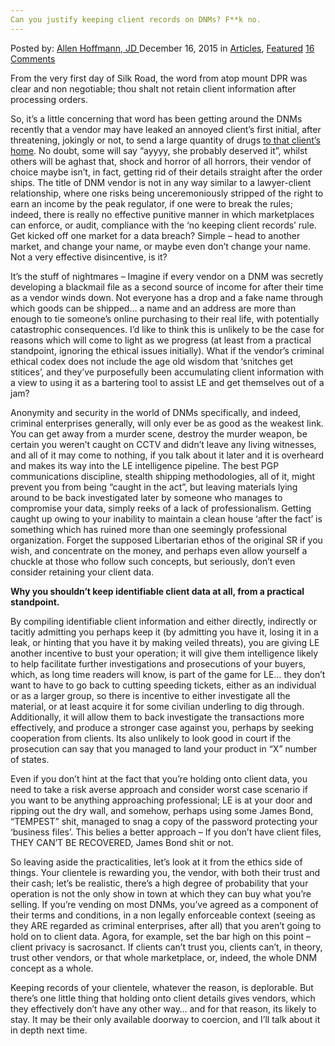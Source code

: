 ```yaml
---
Can you justify keeping client records on DNMs? F**k no.
---
```

<article class="post-listing post-10871 post type-post status-publish format-standard has-post-thumbnail hentry category-deepdot-news tag-client tag-dnms tag-fk tag-justify tag-keeping tag-records">
    <div class="post-inner">
    <p class="post-meta">
    <span>Posted by: <a href="https://www.deepdotweb.com/author/lionelhutz/" title="">Allen Hoffmann, JD </a></span>
    <span>December 16, 2015</span>
    <span>in <a href="https://www.deepdotweb.com/category/articles/" rel="category tag">Articles</a>, <a href="https://www.deepdotweb.com/category/deepdot-news/" rel="category tag">Featured</a></span>
    <span><a href="https://www.deepdotweb.com/2015/12/16/can-justify-keeping-client-records-dnms-fk-no/#comments">16 Comments</a></span>
    </p>
    <div class="clear"></div>
    <div class="entry">
    <p>From the very first day of Silk Road, the word from atop mount DPR was clear and non negotiable; thou shalt not retain client information after processing orders.</p>
    <p>So, it’s a little concerning that word has been getting around the DNMs recently that a vendor may have leaked an annoyed client’s first initial, after threatening, jokingly or not, to send a large quantity of drugs <a href="http://www.reddit.com/r/DarkNetMarkets/comments/252z99/ace_has_doxxed_a_the_user_who_posted_about_a/">to that client’s home</a>. No doubt, some will say “ayyyy, she probably deserved it”, whilst others will be aghast that, shock and horror of all horrors, their vendor of choice maybe isn’t, in fact, getting rid of their details straight after the order ships. The title of DNM vendor is not in any way similar to a lawyer-client relationship, where one risks being unceremoniously stripped of the right to earn an income by the peak regulator, if one were to break the rules; indeed, there is really no effective punitive manner in which marketplaces can enforce, or audit, compliance with the ‘no keeping client records’ rule. Get kicked off one market for a data breach? Simple – head to another market, and change your name, or maybe even don’t change your name. Not a very effective disincentive, is it?</p>
    <p>It’s the stuff of nightmares &#8211; Imagine if every vendor on a DNM was secretly developing a blackmail file as a second source of income for after their time as a vendor winds down. Not everyone has a drop and a fake name through which goods can be shipped… a name and an address are more than enough to tie someone’s online purchasing to their real life, with potentially catastrophic consequences. I’d like to think this is unlikely to be the case for reasons which will come to light as we progress (at least from a practical standpoint, ignoring the ethical issues initially). What if the vendor’s criminal ethical codex does not include the age old wisdom that ‘snitches get stitices’, and they’ve purposefully been accumulating client information with a view to using it as a bartering tool to assist LE and get themselves out of a jam?</p>
    <p>Anonymity and security in the world of DNMs specifically, and indeed, criminal enterprises generally, will only ever be as good as the weakest link. You can get away from a murder scene, destroy the murder weapon, be certain you weren’t caught on CCTV and didn’t leave any living witnesses, and all of it may come to nothing, if you talk about it later and it is overheard and makes its way into the LE intelligence pipeline. The best PGP communications discipline, stealth shipping methodologies, all of it, might prevent you from being “caught in the act”, but leaving materials lying around to be back investigated later by someone who manages to compromise your data, simply reeks of a lack of professionalism. Getting caught up owing to your inability to maintain a clean house ‘after the fact’ is something which has ruined more than one seemingly professional organization. Forget the supposed Libertarian ethos of the original SR if you wish, and concentrate on the money, and perhaps even allow yourself a chuckle at those who follow such concepts, but seriously, don’t even consider retaining your client data.</p>
    <p><strong>Why you shouldn’t keep identifiable client data at all, from a practical standpoint.</strong></p>
    <p>By compiling identifiable client information and either directly, indirectly or tacitly admitting you perhaps keep it (by admitting you have it, losing it in a leak, or hinting that you have it by making veiled threats), you are giving LE another incentive to bust your operation; it will give them intelligence likely to help facilitate further investigations and prosecutions of your buyers, which, as long time readers will know, is part of the game for LE… they don’t want to have to go back to cutting speeding tickets, either as an individual or as a larger group, so there is incentive to either investigate all the material, or at least acquire it for some civilian underling to dig through. Additionally, it will allow them to back investigate the transactions more effectively, and produce a stronger case against you, perhaps by seeking cooperation from clients. Its also unlikely to look good in court if the prosecution can say that you managed to land your product in “X” number of states.</p>
    <p>Even if you don’t hint at the fact that you’re holding onto client data, you need to take a risk averse approach and consider worst case scenario if you want to be anything approaching professional; LE is at your door and ripping out the dry wall, and somehow, perhaps using some James Bond, “TEMPEST” shit, managed to snag a copy of the password protecting your ‘business files’. This belies a better approach &#8211; If you don’t have client files, THEY CAN’T BE RECOVERED, James Bond shit or not.</p>
    <p>So leaving aside the practicalities, let’s look at it from the ethics side of things. Your clientele is rewarding you, the vendor, with both their trust and their cash; let’s be realistic, there’s a high degree of probability that your operation is not the only show in town at which they can buy what you’re selling. If you’re vending on most DNMs, you’ve agreed as a component of their terms and conditions, in a non legally enforceable context (seeing as they ARE regarded as criminal enterprises, after all) that you aren’t going to hold on to client data. Agora, for example, set the bar high on this point – client privacy is sacrosanct. If clients can’t trust you, clients can’t, in theory, trust other vendors, or that whole marketplace, or, indeed, the whole DNM concept as a whole.</p>
    <p>Keeping records of your clientele, whatever the reason, is deplorable. But there’s one little thing that holding onto client details gives vendors, which they effectively don’t have any other way… and for that reason, its likely to stay. It may be their only available doorway to coercion, and I’ll talk about it in depth next time.</p>
    </div>
    <span style="display:none"><a href="https://www.deepdotweb.com/tag/client/" rel="tag">client</a> <a href="https://www.deepdotweb.com/tag/dnms/" rel="tag">dnms</a> <a href="https://www.deepdotweb.com/tag/fk/" rel="tag">fk</a> <a href="https://www.deepdotweb.com/tag/justify/" rel="tag">justify</a> <a href="https://www.deepdotweb.com/tag/keeping/" rel="tag">keeping</a> <a href="https://www.deepdotweb.com/tag/records/" rel="tag">records</a></span> <span style="display:none" class="updated">2015-12-16</span>
    <div style="display:none" class="vcard author" itemprop="author" itemscope itemtype="http://schema.org/Person"><strong class="fn" itemprop="name"><a href="https://www.deepdotweb.com/author/lionelhutz/" title="Posts by Allen Hoffmann, JD" rel="author">Allen Hoffmann, JD</a></strong></div>
    </div>
</article>

